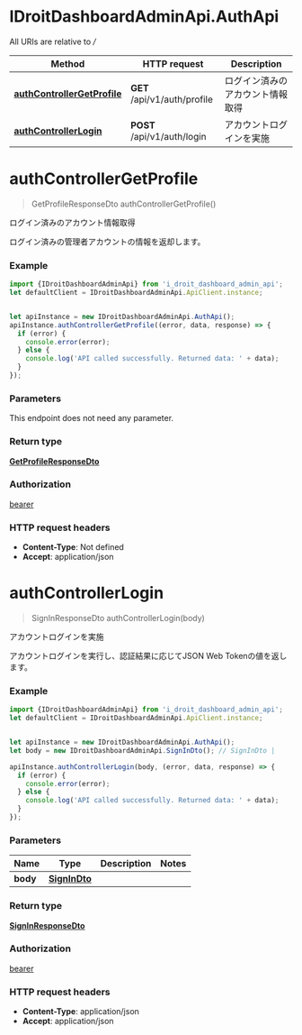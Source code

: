 # IDroitDashboardAdminApi.AuthApi

All URIs are relative to */*

Method | HTTP request | Description
------------- | ------------- | -------------
[**authControllerGetProfile**](AuthApi.md#authControllerGetProfile) | **GET** /api/v1/auth/profile | ログイン済みのアカウント情報取得
[**authControllerLogin**](AuthApi.md#authControllerLogin) | **POST** /api/v1/auth/login | アカウントログインを実施

<a name="authControllerGetProfile"></a>
# **authControllerGetProfile**
> GetProfileResponseDto authControllerGetProfile()

ログイン済みのアカウント情報取得

ログイン済みの管理者アカウントの情報を返却します。

### Example
```javascript
import {IDroitDashboardAdminApi} from 'i_droit_dashboard_admin_api';
let defaultClient = IDroitDashboardAdminApi.ApiClient.instance;


let apiInstance = new IDroitDashboardAdminApi.AuthApi();
apiInstance.authControllerGetProfile((error, data, response) => {
  if (error) {
    console.error(error);
  } else {
    console.log('API called successfully. Returned data: ' + data);
  }
});
```

### Parameters
This endpoint does not need any parameter.

### Return type

[**GetProfileResponseDto**](GetProfileResponseDto.md)

### Authorization

[bearer](../README.md#bearer)

### HTTP request headers

 - **Content-Type**: Not defined
 - **Accept**: application/json

<a name="authControllerLogin"></a>
# **authControllerLogin**
> SignInResponseDto authControllerLogin(body)

アカウントログインを実施

アカウントログインを実行し、認証結果に応じてJSON Web Tokenの値を返します。

### Example
```javascript
import {IDroitDashboardAdminApi} from 'i_droit_dashboard_admin_api';
let defaultClient = IDroitDashboardAdminApi.ApiClient.instance;


let apiInstance = new IDroitDashboardAdminApi.AuthApi();
let body = new IDroitDashboardAdminApi.SignInDto(); // SignInDto | 

apiInstance.authControllerLogin(body, (error, data, response) => {
  if (error) {
    console.error(error);
  } else {
    console.log('API called successfully. Returned data: ' + data);
  }
});
```

### Parameters

Name | Type | Description  | Notes
------------- | ------------- | ------------- | -------------
 **body** | [**SignInDto**](SignInDto.md)|  | 

### Return type

[**SignInResponseDto**](SignInResponseDto.md)

### Authorization

[bearer](../README.md#bearer)

### HTTP request headers

 - **Content-Type**: application/json
 - **Accept**: application/json

